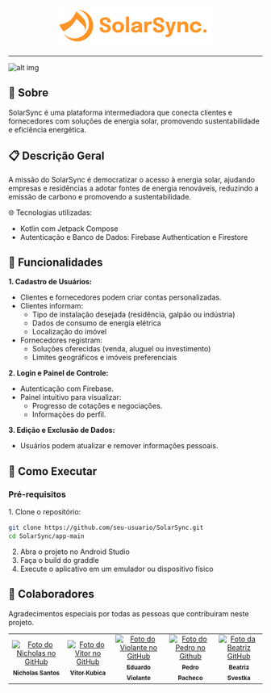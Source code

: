 <div align="center">
  <img src="app/src/main/res/drawable/logo.png">
</div>

---

![alt img](app/src/main/res/drawable/Mockup.png)

<h2>📌 Sobre</h2>

SolarSync é uma plataforma intermediadora que conecta clientes e fornecedores com soluções de energia solar, promovendo sustentabilidade e eficiência energética.

<h2>📋 Descrição Geral</h2>

A missão do SolarSync é democratizar o acesso à energia solar, ajudando empresas e residências a adotar fontes de energia renováveis, reduzindo a emissão de carbono e promovendo a sustentabilidade.

🌐 Tecnologias utilizadas:
- Kotlin com Jetpack Compose
- Autenticação e Banco de Dados: Firebase Authentication e Firestore

<h2>🚀 Funcionalidades</h2>

<b>1. Cadastro de Usuários:</b>

- Clientes e fornecedores podem criar contas personalizadas.
- Clientes informam:
  - Tipo de instalação desejada (residência, galpão ou indústria)
  - Dados de consumo de energia elétrica
  - Localização do imóvel
- Fornecedores registram:
  - Soluções oferecidas (venda, aluguel ou investimento)
  - Limites geográficos e imóveis preferenciais
    
<b>2. Login e Painel de Controle:</b>

- Autenticação com Firebase.
- Painel intuitivo para visualizar:
  - Progresso de cotações e negociações.
  - Informações do perfil.

<b>3. Edição e Exclusão de Dados:</b>

- Usuários podem atualizar e remover informações pessoais.

<h2>📱 Como Executar</h2>
<h3>Pré-requisitos</h3>
1. Clone o repositório: 

```bash
git clone https://github.com/seu-usuario/SolarSync.git
cd SolarSync/app-main
```
2. Abra o projeto no Android Studio
3. Faça o build do graddle
4. Execute o aplicativo em um emulador ou dispositivo físico

<h2>🤝 Colaboradores</h2>

Agradecimentos especiais por todas as pessoas que contribuiram neste projeto.

<table>
  <tr>
    <td align="center">
      <a href="https://github.com/nichol6s">
        <img src="https://avatars.githubusercontent.com/u/105325313?v=4" width="115px;" alt="Foto do Nicholas no GitHub"/><br>
        <sub>
          <strong>Nicholas Santos</strong>
        </sub>
      </a>
    </td>
    <td align="center">
      <a href="https://github.com/VitorKubica">
        <img src="https://avatars.githubusercontent.com/u/107961081?v=4" width="115px;" alt="Foto do Vitor no GitHub"/><br>
        <sub>
          <strong>Vitor Kubica</strong>
        </sub>
      </a>
    </td>
    <td align="center">
      <a href="https://github.com/DuduViolante">
        <img src="https://avatars.githubusercontent.com/u/126472870?v=4" width="115px;" alt="Foto do Violante no GitHub"/><br>
        <sub>
          <strong>Eduardo Violante</strong>
        </sub>
      </a>
    </td>
    <td align="center">
      <a href="https://github.com/pedrocpacheco">
        <img src="https://avatars.githubusercontent.com/u/112909829?v=4" width="115px;" alt="Foto do Pedro no Github"/><br>
        <sub>
          <strong>Pedro Pacheco</strong>
        </sub>
      </a>
    </td>
    <td align="center">
        <a href="https://github.com/biasvestka">
        <img src="https://avatars.githubusercontent.com/u/126726456?v=4" width="115px;" alt="Foto da Beatriz GitHub"/><br>
        <sub>
            <strong>Beatriz Svestka</strong>
        </sub>
      </a>
    </td>
  </tr>
</table>
